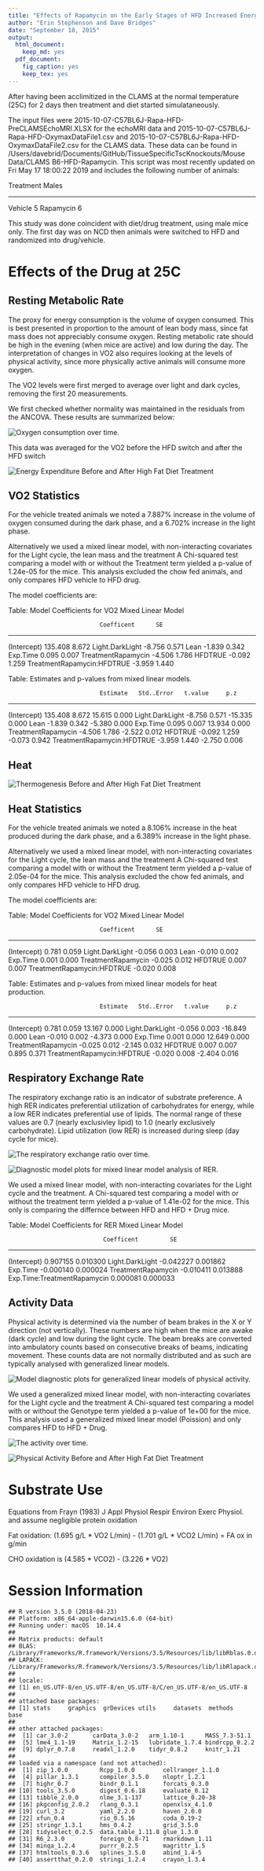 ```yaml
---
title: "Effects of Rapamycin on the Early Stages of HFD Increased Energy Expenditure - Dont trust the statistics in this version"
author: "Erin Stephenson and Dave Bridges"
date: "September 18, 2015"
output:
  html_document:
    keep_md: yes
  pdf_document:
    fig_caption: yes
    keep_tex: yes
---
```






After having been acclimitized in the CLAMS at the normal temperature (25C) for 2 days then treatment and diet started simulataneously. 


The input files were 2015-10-07-C57BL6J-Rapa-HFD-PreCLAMSEchoMRI.XLSX for the echoMRI data and 2015-10-07-C57BL6J-Rapa-HFD-OxymaxDataFile1.csv  and 2015-10-07-C57BL6J-Rapa-HFD-OxymaxDataFile2.csv for the CLAMS data.  These data can be found in /Users/davebrid/Documents/GitHub/TissueSpecificTscKnockouts/Mouse Data/CLAMS B6-HFD-Rapamycin.  This script was most recently updated on Fri May 17 18:00:22 2019 and includes the following number of animals:


Treatment    Males
----------  ------
Vehicle          5
Rapamycin        6

This study was done coincident with diet/drug treatment, using male mice only.  The first day was on NCD then animals were switched to HFD and randomized into drug/vehicle.

# Effects of the Drug at 25C



## Resting Metabolic Rate

The proxy for energy consumption is the volume of oxygen consumed.  This is best presented in proportion to the amount of lean body mass, since fat mass does not appreciably consume oxygen.  Resting metabolic rate should be high in the evening (when mice are active) and low during the day.  The interpretation of changes in VO2 also requires looking at the levels of physical activity, since more physically active animals will consume more oxygen.

The VO2 levels were first merged to average over light and dark cycles, removing the first 20 measurements.  




We first checked whether normality was maintained in the residuals from the ANCOVA.  These results are summarized below:


![Oxygen consumption over time.](figures/vo2-time-course-1.png)

This data was averaged for the VO2 before the HFD switch and after the HFD switch

![Energy Expenditure Before and After High Fat Diet Treatment](figures/vo2-barplot-1.png)


## VO2 Statistics

For the vehicle treated animals we noted a 7.887% increase in the volume of oxygen consumed during the dark phase, and a 6.702% increase in the light phase.

Alternatively we used a mixed linear model, with non-interacting covariates for the Light cycle, the lean mass and the treatment  A Chi-squared test comparing a model with or without the Treatment term yielded a p-value of 1.24e-05 for the mice.  This analysis excluded the chow fed animals, and only compares HFD vehicle to HFD drug.

The model coefficients are:


Table: Model Coefficients for VO2 Mixed Linear Model

                              Coefficent      SE
---------------------------  -----------  ------
(Intercept)                      135.408   8.672
Light.DarkLight                   -8.756   0.571
Lean                              -1.839   0.342
Exp.Time                           0.095   0.007
TreatmentRapamycin                -4.506   1.786
HFDTRUE                           -0.092   1.259
TreatmentRapamycin:HFDTRUE        -3.959   1.440



Table: Estimates and p-values from mixed linear models.

                              Estimate   Std..Error   t.value     p.z
---------------------------  ---------  -----------  --------  ------
(Intercept)                    135.408        8.672    15.615   0.000
Light.DarkLight                 -8.756        0.571   -15.335   0.000
Lean                            -1.839        0.342    -5.380   0.000
Exp.Time                         0.095        0.007    13.934   0.000
TreatmentRapamycin              -4.506        1.786    -2.522   0.012
HFDTRUE                         -0.092        1.259    -0.073   0.942
TreatmentRapamycin:HFDTRUE      -3.959        1.440    -2.750   0.006

## Heat

![Thermogenesis Before and After High Fat Diet Treatment](figures/heat-barplot-1.png)



## Heat Statistics

For the vehicle treated animals we noted a 8.106% increase in the heat produced during the dark phase, and a 6.389% increase in the light phase.

Alternatively we used a mixed linear model, with non-interacting covariates for the Light cycle, the lean mass and the treatment  A Chi-squared test comparing a model with or without the Treatment term yielded a p-value of 2.05e-04 for the mice.  This analysis excluded the chow fed animals, and only compares HFD vehicle to HFD drug.

The model coefficients are:


Table: Model Coefficients for VO2 Mixed Linear Model

                              Coefficent      SE
---------------------------  -----------  ------
(Intercept)                        0.781   0.059
Light.DarkLight                   -0.056   0.003
Lean                              -0.010   0.002
Exp.Time                           0.001   0.000
TreatmentRapamycin                -0.025   0.012
HFDTRUE                            0.007   0.007
TreatmentRapamycin:HFDTRUE        -0.020   0.008



Table: Estimates and p-values from mixed linear models for heat production.

                              Estimate   Std..Error   t.value     p.z
---------------------------  ---------  -----------  --------  ------
(Intercept)                      0.781        0.059    13.167   0.000
Light.DarkLight                 -0.056        0.003   -16.849   0.000
Lean                            -0.010        0.002    -4.373   0.000
Exp.Time                         0.001        0.000    12.649   0.000
TreatmentRapamycin              -0.025        0.012    -2.145   0.032
HFDTRUE                          0.007        0.007     0.895   0.371
TreatmentRapamycin:HFDTRUE      -0.020        0.008    -2.404   0.016

## Respiratory Exchange Rate

The respiratory exchange ratio is an indicator of substrate preference.  A high RER indicates preferential utilization of carbohydrates for energy, while a low RER indicates preferential use of lipids.  The normal range of these values are 0.7 (nearly exclusivley lipid) to 1.0 (nearly exclusively carbohydrate).  Lipid utilization (low RER) is increased during sleep (day cycle for mice).



![The respiratory exchange ratio over time.](figures/rer-time-course-1.png)

![Diagnostic model plots for mixed linear model analysis of RER.](figures/rer-statistics-untreated-1.png)

We used a mixed linear model, with non-interacting covariates for the Light cycle and the treatment.  A Chi-squared test comparing a model with or without the treatment term yielded a p-value of 1.41e-02 for the mice.  This only is comparing the differnce between HFD and HFD + Drug mice.


Table: Model Coefficients for RER Mixed Linear Model

                               Coefficent         SE
----------------------------  -----------  ---------
(Intercept)                      0.907155   0.010300
Light.DarkLight                 -0.042227   0.001862
Exp.Time                        -0.000140   0.000024
TreatmentRapamycin              -0.010411   0.013888
Exp.Time:TreatmentRapamycin      0.000081   0.000033


## Activity Data

Physical activity is determined via the number of beam brakes in the X or Y direction (not vertically).  These numbers are high when the mice are awake (dark cycle) and low during the light cycle.  The beam breaks are converted into ambulatory counts based on consecutive breaks of beams, indicating movement.  These counts data are not normally distributed and as such are typically analysed with generalized linear models.


![Model diagnostic plots for generalized linear models of physical activity.](figures/activity-statistics-1.png)

We used a generalized mixed linear model, with non-interacting covariates for the Light cycle and the treatment  A Chi-squared test comparing a model with or without the Genotype term yielded a p-value of 1e+00 for the mice.  This analysis used a generalized mixed linear model (Poission) and only compares HFD to HFD + Drug.


![The activity over time.](figures/activity-time-course-1.png)


![Physical Activity Before and After High Fat Diet Treatment](figures/activity-barplot-1.png)

# Substrate Use

Equations from Frayn (1983) J Appl Physiol Respir Environ Exerc Physiol. and assume negligible protein oxidation

Fat oxidation: (1.695 g/L * VO2 L/min) - (1.701 g/L * VCO2 L/min) = FA ox in g/min

CHO oxidation is (4.585 * VCO2) - (3.226 * VO2)


# Session Information


```
## R version 3.5.0 (2018-04-23)
## Platform: x86_64-apple-darwin15.6.0 (64-bit)
## Running under: macOS  10.14.4
## 
## Matrix products: default
## BLAS: /Library/Frameworks/R.framework/Versions/3.5/Resources/lib/libRblas.0.dylib
## LAPACK: /Library/Frameworks/R.framework/Versions/3.5/Resources/lib/libRlapack.dylib
## 
## locale:
## [1] en_US.UTF-8/en_US.UTF-8/en_US.UTF-8/C/en_US.UTF-8/en_US.UTF-8
## 
## attached base packages:
## [1] stats     graphics  grDevices utils     datasets  methods   base     
## 
## other attached packages:
##  [1] car_3.0-2       carData_3.0-2   arm_1.10-1      MASS_7.3-51.1  
##  [5] lme4_1.1-19     Matrix_1.2-15   lubridate_1.7.4 bindrcpp_0.2.2 
##  [9] dplyr_0.7.8     readxl_1.2.0    tidyr_0.8.2     knitr_1.21     
## 
## loaded via a namespace (and not attached):
##  [1] zip_1.0.0         Rcpp_1.0.0        cellranger_1.1.0 
##  [4] pillar_1.3.1      compiler_3.5.0    nloptr_1.2.1     
##  [7] highr_0.7         bindr_0.1.1       forcats_0.3.0    
## [10] tools_3.5.0       digest_0.6.18     evaluate_0.12    
## [13] tibble_2.0.0      nlme_3.1-137      lattice_0.20-38  
## [16] pkgconfig_2.0.2   rlang_0.3.1       openxlsx_4.1.0   
## [19] curl_3.2          yaml_2.2.0        haven_2.0.0      
## [22] xfun_0.4          rio_0.5.16        coda_0.19-2      
## [25] stringr_1.3.1     hms_0.4.2         grid_3.5.0       
## [28] tidyselect_0.2.5  data.table_1.11.8 glue_1.3.0       
## [31] R6_2.3.0          foreign_0.8-71    rmarkdown_1.11   
## [34] minqa_1.2.4       purrr_0.2.5       magrittr_1.5     
## [37] htmltools_0.3.6   splines_3.5.0     abind_1.4-5      
## [40] assertthat_0.2.0  stringi_1.2.4     crayon_1.3.4
```
